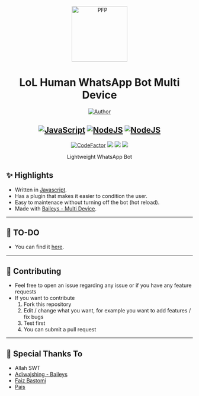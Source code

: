 <div align="center">
<img src="https://i.ibb.co/gFwRBkd/lolhuman.png" width="150" height="150" border="0" alt="PFP">

# LoL Human WhatsApp Bot Multi Device

<p align="center">
  <a href="https://github.com/LoL-Human"><img title="Author" src="https://img.shields.io/badge/Author-LoL--Human-blueviolet.svg?style=for-the-badge&logo=github" /></a>
</p>

## [![JavaScript](https://img.shields.io/badge/JavaScript-d6cc0f?style=for-the-badge&logo=javascript&logoColor=white)](https://www.javascript.com) [![NodeJS](https://img.shields.io/badge/Node.js-43853D?style=for-the-badge&logo=node.js&logoColor=white)](https://nodejs.org/) [![NodeJS](https://img.shields.io/badge/JSON-000000?style=for-the-badge&logo=json&logoColor=white)](https://www.json.org)

[![CodeFactor](https://www.codefactor.io/repository/github/lol-human/bot-wa/badge/master)](https://www.codefactor.io/repository/github/lol-human/bot-wa/overview/master) [![](https://img.shields.io/github/repo-size/LoL-Human/bot-wa)](https://github.com/LoL-Human/bot-wa/) [![](https://img.shields.io/github/forks/LoL-Human/bot-wa.svg)](https://github.com/LoL-Human/bot-wa/network/members) [![](https://img.shields.io/github/stars/LoL-Human/bot-wa.svg)](https://github.com/LoL-Human/bot-wa/network/members)

Lightweight WhatsApp Bot

</div>

## ✨ Highlights

-   Written in [Javascript](https://www.javascript.com).
-   Has a plugin that makes it easier to condition the user.
-   Easy to maintenace without turning off the bot (hot reload).
-   Made with [Baileys - Multi Device](https://github.com/adiwajshing/Baileys/).

---

## 📝 TO-DO

-   You can find it [here](https://github.com/LoL-Human/bot-wa/issues/1).

---

## 💪 Contributing

-   Feel free to open an issue regarding any issue or if you have any feature requests
-   If you want to contribute
    1. Fork this repository
    2. Edit / change what you want, for example you want to add features / fix bugs
    3. Test first
    4. You can submit a pull request

---

## 🙏 Special Thanks To

-   Allah SWT
-   [Adiwajshing - Baileys](https://github.com/adiwajshing/Baileys)
-   [Faiz Bastomi](https://github.com/FaizBastomi/)
-   [Pais](https://github.com/Paiiss)
